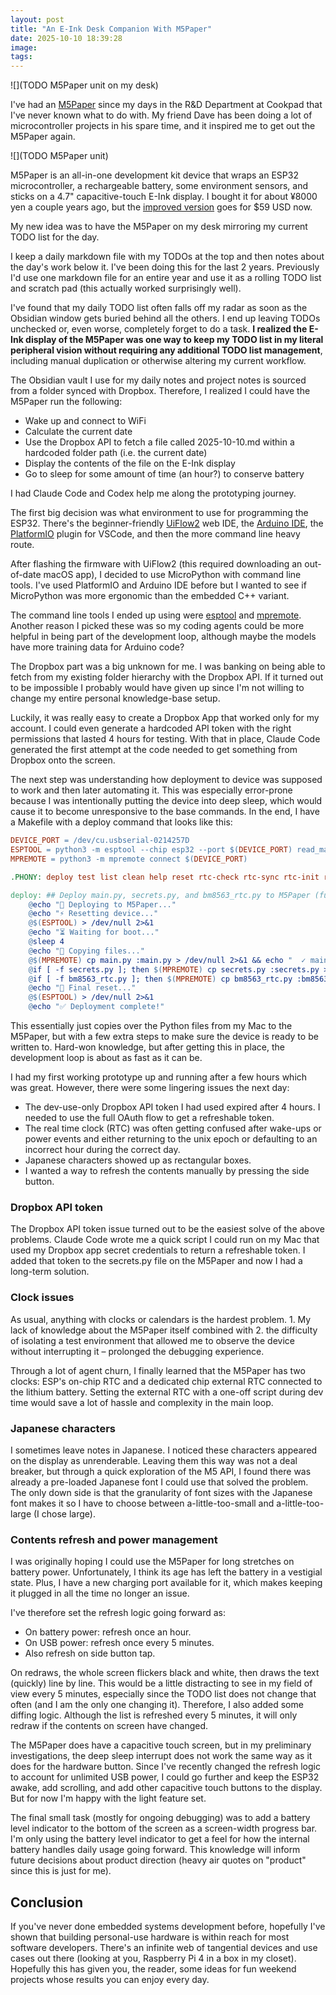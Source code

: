 ```yaml
---
layout: post
title: "An E-Ink Desk Companion With M5Paper"
date: 2025-10-10 18:39:28
image:
tags:
---
```


![](TODO M5Paper unit on my desk)

I've had an [M5Paper](https://shop.m5stack.com/products/m5paper-esp32-development-kit-v1-1-960x540-4-7-eink-display-235-ppi) since my days in the R&D Department at Cookpad that I've never known what to do with. My friend Dave has been doing a lot of microcontroller projects in his spare time, and it inspired me to get out the M5Paper again.

![](TODO M5Paper unit)

M5Paper is an all-in-one development kit device that wraps an ESP32 microcontroller, a rechargeable battery, some environment sensors, and sticks on a 4.7" capacitive-touch E-Ink display. I bought it for about ¥8000 yen a couple years ago, but the [improved version](https://shop.m5stack.com/products/m5papers3-esp32s3-development-kit) goes for $59 USD now.

My new idea was to have the M5Paper on my desk mirroring my current TODO list for the day. 

I keep a daily markdown file with my TODOs at the top and then notes about the day's work below it. I've been doing this for the last 2 years. Previously I'd use one markdown file for an entire year and use it as a rolling TODO list and scratch pad (this actually worked surprisingly well).

I've found that my daily TODO list often falls off my radar as soon as the Obsidian window gets buried behind all the others. I end up leaving TODOs unchecked or, even worse, completely forget to do a task. **I realized the E-Ink display of the M5Paper was one way to keep my TODO list in my literal peripheral vision without requiring any additional TODO list management**, including manual duplication or otherwise altering my current workflow.

The Obsidian vault I use for my daily notes and project notes is sourced from a folder synced with Dropbox. Therefore, I realized I could have the M5Paper run the following:

- Wake up and connect to WiFi
- Calculate the current date
- Use the Dropbox API to fetch a file called 2025-10-10.md within a hardcoded folder path (i.e. the current date)
- Display the contents of the file on the E-Ink display
- Go to sleep for some amount of time (an hour?) to conserve battery

I had Claude Code and Codex help me along the prototyping journey.

The first big decision was what environment to use for programming the ESP32. There's the beginner-friendly [UiFlow2](https://docs.m5stack.com/en/uiflow2/uiflow_web) web IDE, the [Arduino IDE](https://docs.m5stack.com/en/arduino/arduino_ide), the [PlatformIO](https://platformio.org/) plugin for VSCode, and then the more command line heavy route.

After flashing the firmware with UiFlow2 (this required downloading an out-of-date macOS app), I decided to use MicroPython with command line tools. I've used PlatformIO and Arduino IDE before but I wanted to see if MicroPython was more ergonomic than the embedded C++ variant.

The command line tools I ended up using were [esptool](https://docs.espressif.com/projects/esptool/en/latest/) and [mpremote](https://docs.micropython.org/en/latest/reference/mpremote.html). Another reason I picked these was so my coding agents could be more helpful in being part of the development loop, although maybe the models have more training data for Arduino code?

The Dropbox part was a big unknown for me. I was banking on being able to fetch from my existing folder hierarchy with the Dropbox API. If it turned out to be impossible I probably would have given up since I'm not willing to change my entire personal knowledge-base setup.

Luckily, it was really easy to create a Dropbox App that worked only for my account. I could even generate a hardcoded API token with the right permissions that lasted 4 hours for testing. With that in place, Claude Code generated the first attempt at the code needed to get something from Dropbox onto the screen.

The next step was understanding how deployment to device was supposed to work and then later automating it. This was especially error-prone because I was intentionally putting the device into deep sleep, which would cause it to become unresponsive to the base commands. In the end, I have a Makefile with a deploy command that looks like this:

```Makefile
DEVICE_PORT = /dev/cu.usbserial-0214257D
ESPTOOL = python3 -m esptool --chip esp32 --port $(DEVICE_PORT) read_mac
MPREMOTE = python3 -m mpremote connect $(DEVICE_PORT)

.PHONY: deploy test list clean help reset rtc-check rtc-sync rtc-init repl-mode

deploy: ## Deploy main.py, secrets.py, and bm8563_rtc.py to M5Paper (full deployment)
	@echo "🔄 Deploying to M5Paper..."
	@echo "⚡ Resetting device..."
	@$(ESPTOOL) > /dev/null 2>&1
	@echo "⏳ Waiting for boot..."
	@sleep 4
	@echo "📁 Copying files..."
	@$(MPREMOTE) cp main.py :main.py > /dev/null 2>&1 && echo "  ✓ main.py copied" || echo "  ⚠️ main.py failed"
	@if [ -f secrets.py ]; then $(MPREMOTE) cp secrets.py :secrets.py > /dev/null 2>&1 && echo "  ✓ secrets.py copied" || echo "  ⚠️ secrets.py failed"; fi
	@if [ -f bm8563_rtc.py ]; then $(MPREMOTE) cp bm8563_rtc.py :bm8563_rtc.py > /dev/null 2>&1 && echo "  ✓ bm8563_rtc.py copied" || echo "  ⚠️ bm8563_rtc.py failed"; fi
	@echo "🔄 Final reset..."
	@$(ESPTOOL) > /dev/null 2>&1
	@echo "✅ Deployment complete!"
```

This essentially just copies over the Python files from my Mac to the M5Paper, but with a few extra steps to make sure the device is ready to be written to. Hard-won knowledge, but after getting this in place, the development loop is about as fast as it can be.

I had my first working prototype up and running after a few hours which was great. However, there were some lingering issues the next day:

- The dev-use-only Dropbox API token I had used expired after 4 hours. I needed to use the full OAuth flow to get a refreshable token.
- The real time clock (RTC) was often getting confused after wake-ups or power events and either returning to the unix epoch or defaulting to an incorrect hour during the correct day.
- Japanese characters showed up as rectangular boxes.
- I wanted a way to refresh the contents manually by pressing the side button.

### Dropbox API token

The Dropbox API token issue turned out to be the easiest solve of the above problems. Claude Code wrote me a quick script I could run on my Mac that used my Dropbox app secret credentials to return a refreshable token. I added that token to the secrets.py file on the M5Paper and now I had a long-term solution.

### Clock issues

As usual, anything with clocks or calendars is the hardest problem. 1. My lack of knowledge about the M5Paper itself combined with 2. the difficulty of isolating a test environment that allowed me to observe the device without interrupting it – prolonged the debugging experience.

Through a lot of agent churn, I finally learned that the M5Paper has two clocks: ESP's on-chip RTC and a dedicated chip external RTC connected to the lithium battery. Setting the external RTC with a one-off script during dev time would save a lot of hassle and complexity in the main loop.

### Japanese characters

I sometimes leave notes in Japanese. I noticed these characters appeared on the display as unrenderable. Leaving them this way was not a deal breaker, but through a quick exploration of the M5 API, I found there was already a pre-loaded Japanese font I could use that solved the problem. The only down side is that the granularity of font sizes with the Japanese font makes it so I have to choose between a-little-too-small and a-little-too-large (I chose large).

### Contents refresh and power management

I was originally hoping I could use the M5Paper for long stretches on battery power. Unfortunately, I think its age has left the battery in a vestigial state. Plus, I have a new charging port available for it, which makes keeping it plugged in all the time no longer an issue.

I've therefore set the refresh logic going forward as:

- On battery power: refresh once an hour.
- On USB power: refresh once every 5 minutes.
- Also refresh on side button tap.

On redraws, the whole screen flickers black and white, then draws the text (quickly) line by line. This would be a little distracting to see in my field of view every 5 minutes, especially since the TODO list does not change that often (and I am the only one changing it). Therefore, I also added some diffing logic. Although the list is refreshed every 5 minutes, it will only redraw if the contents on screen have changed.

The M5Paper does have a capacitive touch screen, but in my preliminary investigations, the deep sleep interrupt does not work the same way as it does for the hardware button. Since I've recently changed the refresh logic to account for unlimited USB power, I could go further and keep the ESP32 awake, add scrolling, and add other capacitive touch buttons to the display. But for now I'm happy with the light feature set.

The final small task (mostly for ongoing debugging) was to add a battery level indicator to the bottom of the screen as a screen-width progress bar. I'm only using the battery level indicator to get a feel for how the internal battery handles daily usage going forward. This knowledge will inform future decisions about product direction (heavy air quotes on "product" since this is just for me).

## Conclusion

If you've never done embedded systems development before, hopefully I've shown that building personal-use hardware is within reach for most software developers. There's an infinite web of tangential devices and use cases out there (looking at you, Raspberry Pi 4 in a box in my closet). Hopefully this has given you, the reader, some ideas for fun weekend projects whose results you can enjoy every day.
